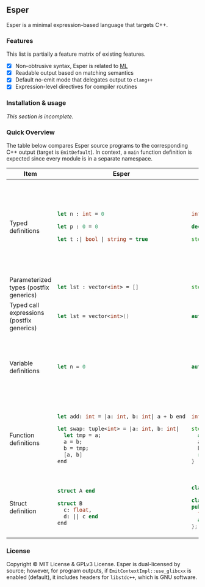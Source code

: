 ## Esper

Esper is a minimal expression-based language that targets C++.

### Features

This list is partially a feature matrix of existing features.

- [x] Non-obtrusive syntax, Esper is related to [ML](<https://en.wikipedia.org/wiki/ML_(programming_language)>)
- [x] Readable output based on matching semantics
- [x] Default no-emit mode that delegates output to `clang++`
- [x] Expression-level directives for compiler routines

### Installation & usage

_This section is incomplete._

### Quick Overview

The table below compares Esper source programs to the corresponding C++ output (target is `EmitDefault`). In context, a `main` function definition is expected since every module is in a separate namespace.

<table><thead>
<tr>
<th>Item</th>
<th>Esper</th>
<th>C++</th>
<th>Description</th>
</tr></thead>
<tbody>

<!-- typed variable definitions -->
<tr>
<td>Typed definitions</td>
<td>

```fs
let n : int = 0

let p : 0 = 0

let t :| bool | string = true
```

</td>
<td>

```cpp
int n = 0;

decltype(0) p = 0;

std::variant<bool, std::string> t = true;
```

</td>
<td>

_`Expr::TypedSymbol` represents type identifiers. Tagged unions are variant entries. Literal types are `decltype(T)` which is a non-constraint on the rvalue._

</td>
</tr>

<!-- Parameterized type -->
<tr>
<td>Parameterized types (postfix generics)</td>
<td>

```fs
let lst : vector<int> = []
```

</td>
<td>

```cpp
std::vector<int> lst = {};
```

</td>
<td>

_-_

</td>
</tr>

<!-- typed call expressions -->
<tr>
<td>Typed call expressions (postfix generics)</td>
<td>

```fs
let lst = vector<int>()
```

</td>
<td>

```cpp
auto lst = std::vector<int>();
```

</td>
<td>

_-_

</td>
</tr>

<!-- variable definitions -->
<tr>
<td>Variable definitions</td>
<td>

```fs
let n = 0
```

</td>
<td>

```cpp
auto n = 0;
```

</td>
<td>

_Initialization of a value is expected. Default type is `auto`. Multiple definitions as `Expr::Let` is not allowed._

</td>
</tr>

<!-- function definitions -->
<tr>
<td>Function definitions</td>
<td>

```fs
let add: int = |a: int, b: int| a + b end

let swap: tuple<int> = |a: int, b: int|
  let tmp = a;
  a = b;
  b = tmp;
  [a, b]
end
```

</td>
<td>

```cpp
int add(int a, int b) { return (a + b); }

std::tuple<int> swap(a: int, b: int) {
  auto tmp = a;
  a = b;
  b = tmp;
  return {a, b};
}
```

</td>
<td>

_Required return type is the lvalue. Non-inferred parameter types. Last expression is returned. Multiline expressions are delimited with `;`._

</td>
</tr>

<!-- Struct definition -->
<tr>
<td>Struct definition</td>
<td>

```fs
struct A end

struct B
  c: float,
  d: || c end
end
```

</td>
<td>

```cpp
class A {};

class B {
public:
  float c;
  auto d() { return c; }
};
```

</td>
<td>

_All symbols are public without a `@pub`. Structs are classes. Methods are fields with function rvalues._

</td>
</tr>

</tbody>
</table>

### License

Copyright © MIT License & GPLv3 License. Esper is dual-licensed by source; however, for program outputs, if `EmitContextImpl::use_glibcxx` is enabled (default), it includes headers for `libstdc++`, which is GNU software.
